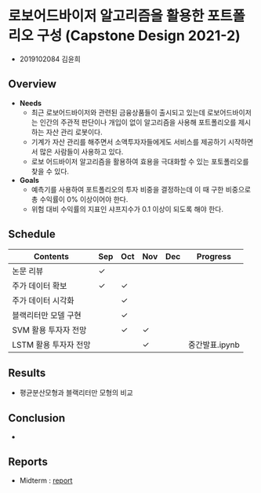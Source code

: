 # 로보어드바이저 알고리즘을 활용한 포트폴리오 구성 (Capstone Design 2021-2)
* 2019102084 김윤희
## Overview
* **Needs**
  * 최근 로보어드바이저와 관련된 금융상품들이 출시되고 있는데 로보어드바이저는 인간의 주관적 판단이나 개입이 없이 알고리즘을 사용해 포트폴리오를 제시하는 자산 관리 로봇이다.
  * 기계가 자산 관리를 해주면서 소액투자자들에게도 서비스를 제공하기 시작하면서 많은 사람들이 사용하고 있다.
  * 로보 어드바이저 알고리즘을 활용하여 효용을 극대화할 수 있는 포토폴리오를 찾을 수 있다.
* **Goals**
  * 예측기를 사용하여 포트폴리오의 투자 비중을 결정하는데 이 때 구한 비중으로 총 수익률이 0% 이상이어야 한다.
  * 위험 대비 수익률의 지표인 샤프지수가 0.1 이상이 되도록 해야 한다.
## Schedule
|Contents|Sep|Oct|Nov|Dec|Progress|
|---|---|---|---|---|---|
|논문 리뷰|✓|||||
|주가 데이터 확보|✓|✓||||
|주가 데이터 시각화||✓||||
|블랙리터만 모델 구현||✓||||
|SVM 활용 투자자 전망||✓|✓|||
|LSTM 활용 투자자 전망|||✓||중간발표.ipynb|
## Results
* 평균분산모형과 블랙리터만 모형의 비교
  
## Conclusion
*
## Reports
* Midterm : [report](https://github.com/Yunhee000/portfolio_composition/blob/main/report/2019102084_%E1%84%80%E1%85%B5%E1%86%B7%E1%84%8B%E1%85%B2%E1%86%AB%E1%84%92%E1%85%B4_%E1%84%8C%E1%85%AE%E1%86%BC%E1%84%80%E1%85%A1%E1%86%AB%E1%84%87%E1%85%A1%E1%86%AF%E1%84%91%E1%85%AD.pdf)
